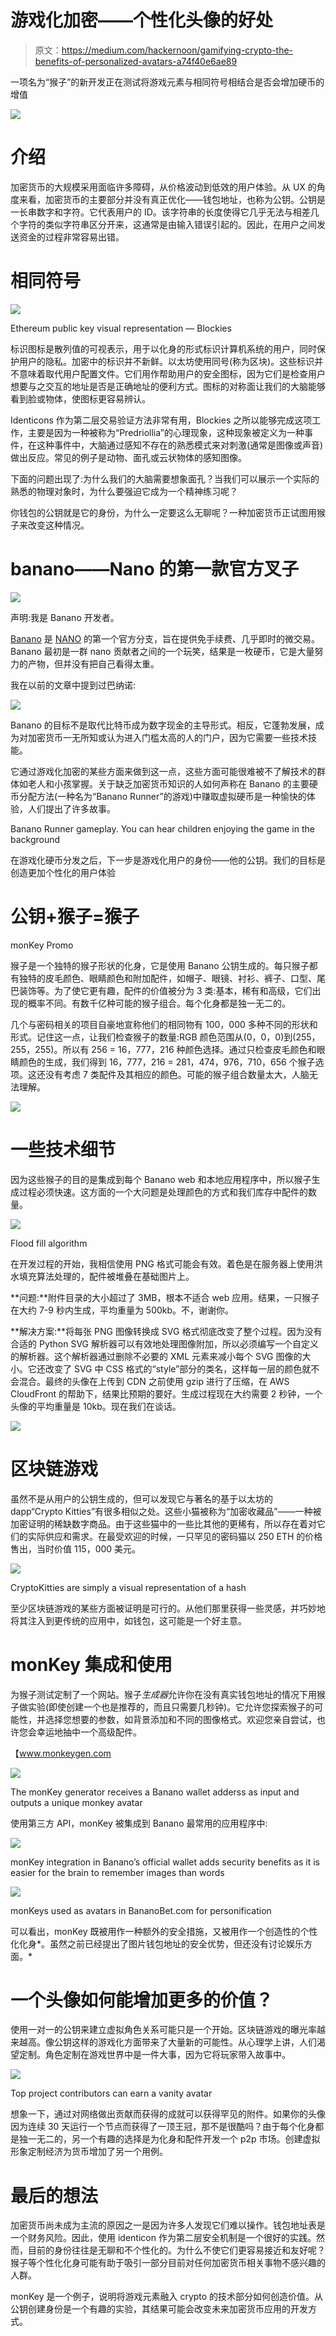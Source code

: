 # 游戏化加密——个性化头像的好处

> 原文：<https://medium.com/hackernoon/gamifying-crypto-the-benefits-of-personalized-avatars-a74f40e6ae89>

一项名为“猴子”的新开发正在测试将游戏元素与相同符号相结合是否会增加硬币的增值

![](img/a3dcbdf142cd470837b5f37de40dbd60.png)

# 介绍

加密货币的大规模采用面临许多障碍，从价格波动到低效的用户体验。从 UX 的角度来看，加密货币的主要部分并没有真正优化——钱包地址，也称为公钥。公钥是一长串数字和字符。它代表用户的 ID。该字符串的长度使得它几乎无法与相差几个字符的类似字符串区分开来，这通常是由输入错误引起的。因此，在用户之间发送资金的过程非常容易出错。

# **相同符号**

![](img/e47a38f3cf391108a5553dd15350f19b.png)

Ethereum public key visual representation — Blockies

标识图标是散列值的可视表示，用于以化身的形式标识计算机系统的用户，同时保护用户的隐私。加密中的标识并不新鲜。以太坊使用同号(称为区块)。这些标识并不意味着取代用户配置文件。它们用作帮助用户的安全图标，因为它们是检查用户想要与之交互的地址是否是正确地址的便利方式。图标的对称面让我们的大脑能够看到脸或物体，使图标更容易辨认。

Identicons 作为第二层交易验证方法非常有用，Blockies 之所以能够完成这项工作，主要是因为一种被称为“Predriollia”的心理现象，这种现象被定义为一种事件，在这种事件中，大脑通过感知不存在的熟悉模式来对刺激(通常是图像或声音)做出反应。常见的例子是动物、面孔或云状物体的感知图像。

下面的问题出现了:为什么我们的大脑需要想象面孔？当我们可以展示一个实际的熟悉的物理对象时，为什么要强迫它成为一个精神练习呢？

你钱包的公钥就是它的身份，为什么一定要这么无聊呢？一种加密货币正试图用猴子来改变这种情况。

# banano——Nano 的第一款官方叉子

![](img/21677cf474fbad975907fe6361eff49b.png)

声明:我是 Banano 开发者。

[Banano](http://www.banano.co.in/) 是 [NANO](http://www.nano.org) 的第一个官方分支，旨在提供免手续费、几乎即时的微交易。Banano 最初是一群 nano 贡献者之间的一个玩笑，结果是一枚硬币，它是大量努力的产物，但并没有把自己看得太重。

我在以前的文章中提到过巴纳诺:

[![](img/04ccded3e4ba40a43c680c23981051d5.png)](https://hackernoon.com/why-third-generation-cryptocurrencies-are-game-changers-for-venezuela-cb8c9b016f9d)

Banano 的目标不是取代比特币成为数字现金的主导形式。相反，它蓬勃发展，成为对加密货币一无所知或认为进入门槛太高的人的门户，因为它需要一些技术技能。

它通过游戏化加密的某些方面来做到这一点，这些方面可能很难被不了解技术的群体如老人和小孩掌握。关于缺乏加密货币知识的人如何声称在 Banano 的主要硬币分配方法(一种名为“Banano Runner”的游戏)中赚取虚拟硬币是一种愉快的体验，人们提出了许多故事。

Banano Runner gameplay. You can hear children enjoying the game in the background

在游戏化硬币分发之后，下一步是游戏化用户的身份——他的公钥。我们的目标是创造更加个性化的用户体验

# 公钥+猴子=猴子

monKey Promo

猴子是一个独特的猴子形状的化身，它是使用 Banano 公钥生成的。每只猴子都有独特的皮毛颜色、眼睛颜色和附加配件，如帽子、眼镜、衬衫、裤子、口型、尾巴装饰等。为了使它更有趣，配件的价值被分为 3 类:基本，稀有和高级，它们出现的概率不同。有数千亿种可能的猴子组合。每个化身都是独一无二的。

几个与密码相关的项目自豪地宣称他们的相同物有 100，000 多种不同的形状和形式。记住这一点，让我们检查猴子的数量:RGB 颜色范围从(0，0，0)到(255，255，255)。所以有 256 = 16，777，216 种颜色选择。通过只检查皮毛颜色和眼睛颜色的生成，我们得到 16，777，216 = 281，474，976，710，656 个猴子选项。这还没有考虑 7 类配件及其相应的颜色。可能的猴子组合数量太大，人脑无法理解。

![](img/9ccab2ec786890f07cf616d8fcb7dce0.png)

# **一些技术细节**

因为这些猴子的目的是集成到每个 Banano web 和本地应用程序中，所以猴子生成过程必须快速。这方面的一个大问题是处理颜色的方式和我们库存中配件的数量。

![](img/d95238b543a357602585fb762fda0081.png)

Flood fill algorithm

在开发过程的开始，我相信使用 PNG 格式可能会有效。着色是在服务器上使用洪水填充算法处理的，配件被堆叠在基础图片上。

**问题:**附件目录的大小超过了 3MB，根本不适合 web 应用。结果，一只猴子在大约 7-9 秒内生成，平均重量为 500kb。不，谢谢你。

**解决方案:**将每张 PNG 图像转换成 SVG 格式彻底改变了整个过程。因为没有合适的 Python SVG 解析器可以有效地处理图像附加，所以必须编写一个自定义的解析器。这个解析器通过删除不必要的 XML 元素来减小每个 SVG 图像的大小。它还改变了 SVG 中 CSS 格式的“style”部分的类名，这样每一层的颜色就不会混合。最终的头像在上传到 CDN 之前使用 gzip 进行了压缩，在 AWS CloudFront 的帮助下，结果比预期的要好。生成过程现在大约需要 2 秒钟，一个头像的平均重量是 10kb。现在我们在谈话。

![](img/b4c573a55038d7db5783bef93bea6b10.png)

# 区块链游戏

虽然不是从用户的公钥生成的，但可以发现它与著名的基于以太坊的 dapp“Crypto Kitties”有很多相似之处。这些小猫被称为“加密收藏品”——一种被加密证明的稀缺数字商品。由于这些猫中的一些比其他的更稀有，所以存在着对它们的实际供应和需求。在最受欢迎的时候，一只罕见的密码猫以 250 ETH 的价格售出，当时价值 115，000 美元。

![](img/8b1bae69a6757dcad8d560204b4f5110.png)

CryptoKitties are simply a visual representation of a hash

至少区块链游戏的某些方面被证明是可行的。从他们那里获得一些灵感，并巧妙地将其注入到更传统的应用中，如钱包，这可能是一个好主意。

# monKey 集成和使用

为猴子测试定制了一个网站。猴子*生成器*允许你在没有真实钱包地址的情况下用猴子做实验(即使创建一个也是推荐的，而且只需要几秒钟)。它允许您探索猴子的可能性，并选择您想要的参数，如背景添加和不同的图像格式。欢迎您亲自尝试，也许您会幸运地抽中一个高级配件。

【www.monkeygen.com 

![](img/08feb999c0de48bc20c456ff27ccddef.png)

The monKey generator receives a Banano wallet adderss as input and outputs a unique monkey avatar

使用第三方 API，monKey 被集成到 Banano 最常用的应用程序中:

![](img/c60eab2f75cb89ade49c47c243f268cf.png)

monKey integration in Banano’s official wallet adds security benefits as it is easier for the brain to remember images than words

![](img/162b29e6127716e6ee31102733d815e8.png)

monKeys used as avatars in BananoBet.com for personification

可以看出，monKey 既被用作一种额外的安全措施，又被用作一个创造性的个性化化身*。虽然之前已经提出了图片钱包地址的安全优势，但还没有讨论娱乐方面。*

# 一个头像如何能增加更多的价值？

使用一对一的公钥来建立虚拟角色关系可能只是一个开始。区块链游戏的曝光率越来越高。像公钥这样的游戏化方面带来了大量新的可能性。从心理学上讲，人们渴望定制。角色定制在游戏世界中是一件大事，因为它将玩家带入故事中。

![](img/969d8cfb0c64a7acbab8360dded6d7ee.png)

Top project contributors can earn a vanity avatar

想象一下，通过对网络做出贡献而获得的成就可以获得罕见的附件。如果你的头像因为连续 30 天运行一个节点而获得了一顶王冠，那不是很酷吗？由于每个化身都是独一无二的，另一个有趣的选择是为化身和配件开发一个 p2p 市场。创建虚拟形象定制经济为货币增加了另一个用例。

# 最后的想法

加密货币尚未成为主流的原因之一是因为许多人发现它们难以操作。钱包地址表是一个财务风险。因此，使用 identicon 作为第二层安全机制是一个很好的实践。然而，目前的身份往往是无聊和不个性化的。为什么不使它们更容易接近和友好呢？猴子等个性化化身可能有助于吸引一部分目前对任何加密货币相关事物不感兴趣的人群。

monKey 是一个例子，说明将游戏元素融入 crypto 的技术部分如何创造价值。从公钥创建身份是一个有趣的实验，其结果可能会改变未来加密货币应用的开发方式。